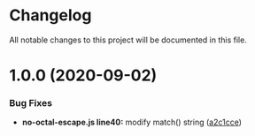 # Changelog

All notable changes to this project will be documented in this file.

# 1.0.0 (2020-09-02)


### Bug Fixes

* **no-octal-escape.js line40:** modify match() string ([a2c1cce](https://github.com/Lemon-SG/storybook/commit/a2c1cce874f3cf0e8f0aaad198d3af97c39be49a))
